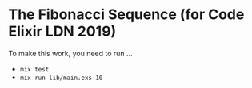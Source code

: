 # The Fibonacci Sequence (for Code Elixir LDN 2019)

To make this work, you need to run ...

* `mix test`
* `mix run lib/main.exs 10`
